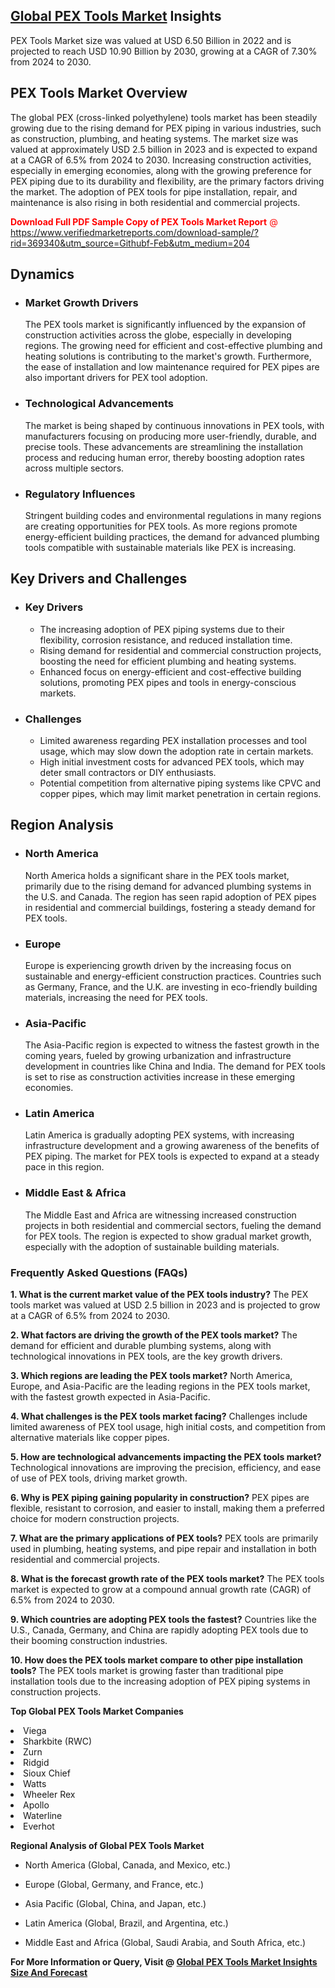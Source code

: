 <h2><a href="https://www.verifiedmarketreports.com/download-sample/?rid=369340&amp;utm_source=Githubf&amp;utm_medium=204" target="_blank">Global PEX Tools Market</a> Insights</h2><p>PEX Tools Market size was valued at USD 6.50 Billion in 2022 and is projected to reach USD 10.90 Billion by 2030, growing at a CAGR of 7.30% from 2024 to 2030.</p><p> <h2>PEX Tools Market Overview</h2> <p>The global PEX (cross-linked polyethylene) tools market has been steadily growing due to the rising demand for PEX piping in various industries, such as construction, plumbing, and heating systems. The market size was valued at approximately USD 2.5 billion in 2023 and is expected to expand at a CAGR of 6.5% from 2024 to 2030. Increasing construction activities, especially in emerging economies, along with the growing preference for PEX piping due to its durability and flexibility, are the primary factors driving the market. The adoption of PEX tools for pipe installation, repair, and maintenance is also rising in both residential and commercial projects.</p> <p><p><span class=""><span style="color: #ff0000;"><strong>Download Full PDF Sample Copy of PEX Tools Market Report</strong> @ </span><a href="https://www.verifiedmarketreports.com/download-sample/?rid=369340&amp;utm_source=Githubf-Feb&amp;utm_medium=204" target="_blank">https://www.verifiedmarketreports.com/download-sample/?rid=369340&amp;utm_source=Githubf-Feb&amp;utm_medium=204</a></span></p></p> <h2>Dynamics</h2> <ul> <li><h3>Market Growth Drivers</h3> The PEX tools market is significantly influenced by the expansion of construction activities across the globe, especially in developing regions. The growing need for efficient and cost-effective plumbing and heating solutions is contributing to the market's growth. Furthermore, the ease of installation and low maintenance required for PEX pipes are also important drivers for PEX tool adoption. </li> <li><h3>Technological Advancements</h3> The market is being shaped by continuous innovations in PEX tools, with manufacturers focusing on producing more user-friendly, durable, and precise tools. These advancements are streamlining the installation process and reducing human error, thereby boosting adoption rates across multiple sectors. </li> <li><h3>Regulatory Influences</h3> Stringent building codes and environmental regulations in many regions are creating opportunities for PEX tools. As more regions promote energy-efficient building practices, the demand for advanced plumbing tools compatible with sustainable materials like PEX is increasing. </li> </ul> <h2>Key Drivers and Challenges</h2> <ul> <li><h3>Key Drivers</h3> <ul> <li>The increasing adoption of PEX piping systems due to their flexibility, corrosion resistance, and reduced installation time.</li> <li>Rising demand for residential and commercial construction projects, boosting the need for efficient plumbing and heating systems.</li> <li>Enhanced focus on energy-efficient and cost-effective building solutions, promoting PEX pipes and tools in energy-conscious markets.</li> </ul> </li> <li><h3>Challenges</h3> <ul> <li>Limited awareness regarding PEX installation processes and tool usage, which may slow down the adoption rate in certain markets.</li> <li>High initial investment costs for advanced PEX tools, which may deter small contractors or DIY enthusiasts.</li> <li>Potential competition from alternative piping systems like CPVC and copper pipes, which may limit market penetration in certain regions.</li> </ul> </li> </ul> <h2>Region Analysis</h2> <ul> <li><h3>North America</h3> North America holds a significant share in the PEX tools market, primarily due to the rising demand for advanced plumbing systems in the U.S. and Canada. The region has seen rapid adoption of PEX pipes in residential and commercial buildings, fostering a steady demand for PEX tools. </li> <li><h3>Europe</h3> Europe is experiencing growth driven by the increasing focus on sustainable and energy-efficient construction practices. Countries such as Germany, France, and the U.K. are investing in eco-friendly building materials, increasing the need for PEX tools. </li> <li><h3>Asia-Pacific</h3> The Asia-Pacific region is expected to witness the fastest growth in the coming years, fueled by growing urbanization and infrastructure development in countries like China and India. The demand for PEX tools is set to rise as construction activities increase in these emerging economies. </li> <li><h3>Latin America</h3> Latin America is gradually adopting PEX systems, with increasing infrastructure development and a growing awareness of the benefits of PEX piping. The market for PEX tools is expected to expand at a steady pace in this region. </li> <li><h3>Middle East & Africa</h3> The Middle East and Africa are witnessing increased construction projects in both residential and commercial sectors, fueling the demand for PEX tools. The region is expected to show gradual market growth, especially with the adoption of sustainable building materials. </li> </ul> <h3>Frequently Asked Questions (FAQs)</h3> <p><strong>1. What is the current market value of the PEX tools industry?</strong> The PEX tools market was valued at USD 2.5 billion in 2023 and is projected to grow at a CAGR of 6.5% from 2024 to 2030.</p> <p><strong>2. What factors are driving the growth of the PEX tools market?</strong> The demand for efficient and durable plumbing systems, along with technological innovations in PEX tools, are the key growth drivers.</p> <p><strong>3. Which regions are leading the PEX tools market?</strong> North America, Europe, and Asia-Pacific are the leading regions in the PEX tools market, with the fastest growth expected in Asia-Pacific.</p> <p><strong>4. What challenges is the PEX tools market facing?</strong> Challenges include limited awareness of PEX tool usage, high initial costs, and competition from alternative materials like copper pipes.</p> <p><strong>5. How are technological advancements impacting the PEX tools market?</strong> Technological innovations are improving the precision, efficiency, and ease of use of PEX tools, driving market growth.</p> <p><strong>6. Why is PEX piping gaining popularity in construction?</strong> PEX pipes are flexible, resistant to corrosion, and easier to install, making them a preferred choice for modern construction projects.</p> <p><strong>7. What are the primary applications of PEX tools?</strong> PEX tools are primarily used in plumbing, heating systems, and pipe repair and installation in both residential and commercial projects.</p> <p><strong>8. What is the forecast growth rate of the PEX tools market?</strong> The PEX tools market is expected to grow at a compound annual growth rate (CAGR) of 6.5% from 2024 to 2030.</p> <p><strong>9. Which countries are adopting PEX tools the fastest?</strong> Countries like the U.S., Canada, Germany, and China are rapidly adopting PEX tools due to their booming construction industries.</p> <p><strong>10. How does the PEX tools market compare to other pipe installation tools?</strong> The PEX tools market is growing faster than traditional pipe installation tools due to the increasing adoption of PEX piping systems in construction projects.</p> </p><p><strong>Top Global PEX Tools Market Companies</strong></p><div data-test-id=""><p><li>Viega</li><li> Sharkbite (RWC)</li><li> Zurn</li><li> Ridgid</li><li> Sioux Chief</li><li> Watts</li><li> Wheeler Rex</li><li> Apollo</li><li> Waterline</li><li> Everhot</li></p><div><strong>Regional Analysis of&nbsp;Global PEX Tools Market</strong></div><ul><li dir="ltr"><p dir="ltr">North America&nbsp;(Global, Canada, and Mexico, etc.)</p></li><li dir="ltr"><p dir="ltr">Europe (Global, Germany, and France, etc.)</p></li><li dir="ltr"><p dir="ltr">Asia Pacific&nbsp;(Global, China, and Japan, etc.)</p></li><li dir="ltr"><p dir="ltr">Latin America&nbsp;(Global, Brazil, and Argentina, etc.)</p></li><li dir="ltr">Middle East and Africa&nbsp;(Global, Saudi Arabia, and South Africa, etc.)</li></ul><p><strong>For More Information or Query, Visit @&nbsp;</strong><strong><a href="https://www.verifiedmarketreports.com/product/pex-tools-market/?utm_source=Githubf&amp;utm_medium=204" target="_blank">Global PEX Tools Market Insights Size And Forecast</a></strong></p></div>
